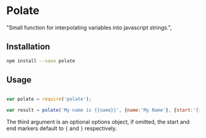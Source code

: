 
Polate
=====

"Small function for interpolating variables into javascript strings.",

## Installation

```sh 
npm install --save polate
```

## Usage

```js

var polate = require('polate');

var result = polate('My name is {{name}}', {name:'My Name'}, {start:'{{', end:'}}'}); 

```

The third argument is an optional options object, if omitted, the start and end markers
default to `{` and `}` respectively.
